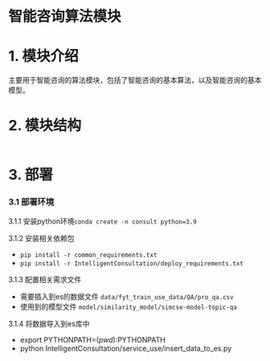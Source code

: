 # 智能咨询算法模块

# 1. 模块介绍
主要用于智能咨询的算法模块，包括了智能咨询的基本算法，以及智能咨询的基本模型。

# 2. 模块结构
```
```

# 3. 部署

### 3.1 部署环境
3.1.1 安装python环境```conda create -n consult python=3.9```

3.1.2 安装相关依赖包
- ```pip install -r common_requirements.txt```
- ```pip install -r IntelligentConsultation/deploy_requirements.txt```

3.1.3 配置相关需求文件

- 需要插入到es的数据文件 ```data/fyt_train_use_data/QA/pro_qa.csv```
- 使用到的模型文件 ```model/similarity_model/simcse-model-topic-qa```

3.1.4 将数据导入到es库中
- export PYTHONPATH=$(pwd):$PYTHONPATH
- python IntelligentConsultation/service_use/insert_data_to_es.py